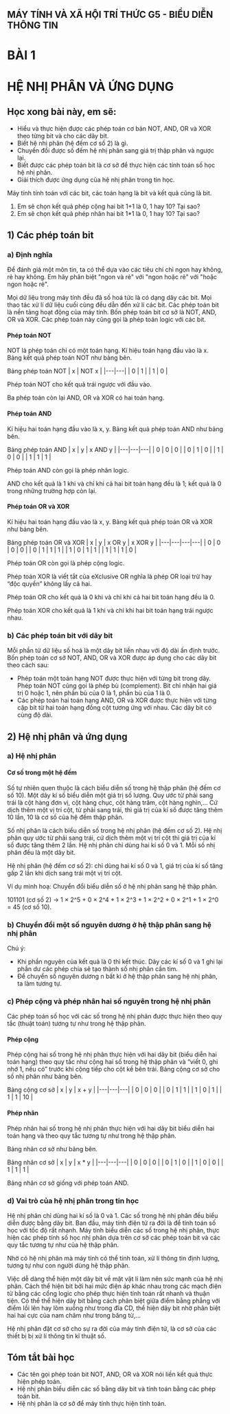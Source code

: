 ## MÁY TÍNH VÀ XÃ HỘI TRÍ THỨC G5 - BIỂU DIỄN THÔNG TIN

# BÀI 1
# HỆ NHỊ PHÂN VÀ ỨNG DỤNG

## Học xong bài này, em sẽ:

- Hiểu và thực hiện được các phép toán cơ bản NOT, AND, OR và XOR theo từng bit và cho các dãy bit.
- Biết hệ nhị phân (hệ đếm cơ số 2) là gì.
- Chuyển đổi được số đếm hệ nhị phân sang giá trị thập phân và ngược lại.
- Biết được các phép toán bit là cơ sở để thực hiện các tính toán số học hệ nhị phân.
- Giải thích được ứng dụng của hệ nhị phân trong tin học.

Máy tính tính toán với các bit, các toán hạng là bit và kết quả cũng là bit.
1) Em sẽ chọn kết quả phép cộng hai bit 1+1 là 0, 1 hay 10? Tại sao?
2) Em sẽ chọn kết quả phép nhân hai bit 1*1 là 0, 1 hay 10? Tại sao?

## 1) Các phép toán bit

### a) Định nghĩa

Để đánh giá một môn tin, ta có thể dựa vào các tiêu chí chỉ ngon hay không, rẻ hay không. Em hãy phân biệt "ngon và rẻ" với "ngon hoặc rẻ" với "hoặc ngon hoặc rẻ".

Mọi dữ liệu trong máy tính đều đã số hoá tức là có dạng dãy các bit. Mọi thao tác xử lí dữ liệu cuối cùng đều dẫn đến xử lí các bit. Các phép toán bit là nền tảng hoạt động của máy tính. Bốn phép toán bit cơ sở là NOT, AND, OR và XOR. Các phép toán này cũng gọi là phép toán logic với các bit.

#### Phép toán NOT

NOT là phép toán chỉ có một toán hạng. Kí hiệu toán hạng đầu vào là x. Bảng kết quả phép toán NOT như bảng bên.

Bảng phép toán NOT
| x | NOT x |
|---|---|
| 0 | 1 |
| 1 | 0 |

Phép toán NOT cho kết quả trái ngược với đầu vào.

Ba phép toán còn lại AND, OR và XOR có hai toán hạng.

#### Phép toán AND

Kí hiệu hai toán hạng đầu vào là x, y. Bảng kết quả phép toán AND như bảng bên.

Bảng phép toán AND
| x | y | x AND y |
|---|---|---|
| 0 | 0 | 0 |
| 0 | 1 | 0 |
| 1 | 0 | 0 |
| 1 | 1 | 1 |

Phép toán AND còn gọi là phép nhân logic.

AND cho kết quả là 1 khi và chỉ khi cả hai bit toán hạng đều là 1; kết quả là 0 trong những trường hợp còn lại.

#### Phép toán OR và XOR

Kí hiệu hai toán hạng đầu vào là x, y. Bảng kết quả phép toán OR và XOR như bảng bên.

Bảng phép toán OR và XOR
| x | y | x OR y | x XOR y |
|---|---|---|---|
| 0 | 0 | 0 | 0 |
| 0 | 1 | 1 | 1 |
| 1 | 0 | 1 | 1 |
| 1 | 1 | 1 | 0 |

Phép toán OR còn gọi là phép cộng logic.

Phép toán XOR là viết tắt của eXclusive OR nghĩa là phép OR loại trừ hay “độc quyền” không lấy cả hai.

Phép toán OR cho kết quả là 0 khi và chỉ khi cả hai bit toán hạng đều là 0.

Phép toán XOR cho kết quả là 1 khi và chỉ khi hai bit toán hạng trái ngược nhau.

### b) Các phép toán bit với dãy bit

Mỗi phần tử dữ liệu số hoá là một dãy bit liền nhau với độ dài ấn định trước. Bốn phép toán cơ sở NOT, AND, OR và XOR được áp dụng cho các dãy bit theo cách sau:

- Phép toán một toán hạng NOT được thực hiện với từng bit trong dãy. Phép toán NOT cũng gọi là phép bù (complement). Bit chỉ nhận hai giá trị 0 hoặc 1, nên phần bù của 0 là 1, phần bù của 1 là 0.
- Các phép toán hai toán hạng AND, OR và XOR được thực hiện với từng cặp bit từ hai toán hạng đồng cột tương ứng với nhau. Các dãy bit có cùng độ dài.

## 2) Hệ nhị phân và ứng dụng

### a) Hệ nhị phân

#### Cơ số trong một hệ đếm

Số tự nhiên quen thuộc là cách biểu diễn số trong hệ thập phân (hệ đếm cơ số 10). Một dãy kí số biểu diễn một giá trị số lượng. Quy ước từ phải sang trái là cột hàng đơn vị, cột hàng chục, cột hàng trăm, cột hàng nghìn,... Cứ dịch thêm một vị trí cột, từ phải sang trái, thì giá trị của kí số được tăng thêm 10 lần, 10 là cơ số của hệ đếm thập phân.

Số nhị phân là cách biểu diễn số trong hệ nhị phân (hệ đếm cơ số 2). Hệ nhị phân quy ước từ phải sang trái, cứ dịch thêm một vị trí cột thì giá trị của kí số được tăng thêm 2 lần. Hệ nhị phân chỉ dùng hai kí số 0 và 1. Mỗi số nhị phân đều là một dãy bit.

Hệ nhị phân (hệ đếm cơ số 2): chỉ dùng hai kí số 0 và 1, giá trị của kí số tăng gấp 2 lần khi dịch sang trái một vị trí cột.

Ví dụ minh hoạ: Chuyển đổi biểu diễn số ở hệ nhị phân sang hệ thập phân.

101101 (cơ số 2) → 1 × 2^5 + 0 × 2^4 + 1 × 2^3 + 1 × 2^2 + 0 × 2^1 + 1 × 2^0 = 45 (cơ số 10).

### b) Chuyển đổi một số nguyên dương ở hệ thập phân sang hệ nhị phân

Chú ý:
- Khi phần nguyên của kết quả là 0 thì kết thúc. Dãy các kí số 0 và 1 ghi lại phần dư các phép chia sẽ tạo thành số nhị phân cần tìm.
- Để chuyển số nguyên dương n bất kì ở hệ thập phân sang hệ nhị phân, ta làm tương tự.

### c) Phép cộng và phép nhân hai số nguyên trong hệ nhị phân

Các phép toán số học với các số trong hệ nhị phân được thực hiện theo quy tắc (thuật toán) tương tự như trong hệ thập phân.

#### Phép cộng

Phép cộng hai số trong hệ nhị phân thực hiện với hai dãy bit (biểu diễn hai toán hạng) theo quy tắc như cộng hai số trong hệ thập phân và “viết 0, ghi nhớ 1, nếu có” trước khi cộng tiếp cho cột kề bên trái. Bảng cộng cơ sở cho số nhị phân như bảng bên.

Bảng cộng cơ sở
| x | y | x + y |
|---|---|---|
| 0 | 0 | 0 |
| 0 | 1 | 1 |
| 1 | 0 | 1 |
| 1 | 1 | 10 |

#### Phép nhân

Phép nhân hai số trong hệ nhị phân thực hiện với hai dãy bit biểu diễn hai toán hạng và theo quy tắc tương tự như trong hệ thập phân.

Bảng nhân cơ sở như bảng bên.

Bảng nhân cơ sở
| x | y | x * y |
|---|---|---|
| 0 | 0 | 0 |
| 0 | 1 | 0 |
| 1 | 0 | 0 |
| 1 | 1 | 1 |

Bảng nhân cơ sở giống với phép toán AND.

### d) Vai trò của hệ nhị phân trong tin học

Hệ nhị phân chỉ dùng hai kí số là 0 và 1. Các số trong hệ nhị phân đều biểu diễn được bằng dãy bit. Ban đầu, máy tính điện tử ra đời là để tính toán số học với tốc độ rất nhanh. Máy tính biểu diễn các số trong hệ nhị phân, thực hiện các phép tính số học nhị phân dựa trên cơ sở các phép toán bit và các quy tắc tương tự như của hệ thập phân.

Nhờ có hệ nhị phân mà máy tính có thể tính toán, xử lí thông tin định lượng, tương tự như con người dùng hệ thập phân.

Việc dễ dàng thể hiện một dãy bit về mặt vật lí làm nên sức mạnh của hệ nhị phân. Cách thể hiện bit bởi hai mức điện áp khác nhau trong các mạch điện tử bằng các cổng logic cho phép thực hiện tính toán rất nhanh và thuận tiện. Có thể thể hiện dãy bit bằng cách phân biệt giữa điểm bằng phẳng với điểm lồi lên hay lõm xuống như trong đĩa CD, thể hiện dãy bit nhờ phân biệt hai hai cực của nam châm như trong băng từ,...

Hệ nhị phân đặt cơ sở cho sự ra đời của máy tính điện tử, là cơ sở của các thiết bị bị xử lí thông tin kĩ thuật số.

## Tóm tắt bài học

- Các tên gọi phép toán bit NOT, AND, OR và XOR nói liền kết quả thực hiện phép toán.
- Hệ nhị phân biểu diễn các số bằng dãy bit và tính toán bằng các phép toán bit.
- Hệ nhị phân là cơ sở để máy tính thực hiện tính toán.
